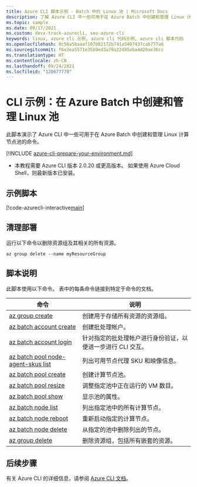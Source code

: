 ```yaml
---
title: Azure CLI 脚本示例 - Batch 中的 Linux 池 | Microsoft Docs
description: 了解 Azure CLI 中一些可用于在 Azure Batch 中创建和管理 Linux 计算节点池的命令。
ms.topic: sample
ms.date: 09/17/2021
ms.custom: devx-track-azurecli, seo-azure-cli
keywords: linux, azure cli 示例, azure cli 代码示例, azure cli 脚本代码
ms.openlocfilehash: 0c56a5baaaf107b82172b741a5407437cab777a6
ms.sourcegitcommit: f6e2ea5571e35b9ed3a79a22485eba4d20ae36cc
ms.translationtype: HT
ms.contentlocale: zh-CN
ms.lasthandoff: 09/24/2021
ms.locfileid: "128677770"
---
```

# <a name="cli-example-create-and-manage-a-linux-pool-in-azure-batch"></a>CLI 示例：在 Azure Batch 中创建和管理 Linux 池

此脚本演示了 Azure CLI 中一些可用于在 Azure Batch 中创建和管理 Linux 计算节点池的命令。

[!INCLUDE [azure-cli-prepare-your-environment.md](../../../includes/azure-cli-prepare-your-environment.md)]

- 本教程需要 Azure CLI 版本 2.0.20 或更高版本。 如果使用 Azure Cloud Shell，则最新版本已安装。 

## <a name="example-script"></a>示例脚本

[!code-azurecli-interactive[main](../../../cli_scripts/batch/manage-pool/manage-pool-linux.sh "Manage Linux Virtual Machine Pool")]

## <a name="clean-up-deployment"></a>清理部署

运行以下命令以删除资源组及其相关的所有资源。

```azurecli-interactive
az group delete --name myResourceGroup
```

## <a name="script-explanation"></a>脚本说明

此脚本使用以下命令。 表中的每条命令链接到特定于命令的文档。

| 命令 | 说明 |
|---|---|
| [az group create](/cli/azure/group#az_group_create) | 创建用于存储所有资源的资源组。 |
| [az batch account create](/cli/azure/batch/account#az_batch_account_create) | 创建批处理帐户。 |
| [az batch account login](/cli/azure/batch/account#az_batch_account_login) | 针对指定的批处理帐户进行身份验证，以便进一步进行 CLI 交互。  |
| [az batch pool node-agent-skus list](../batch-linux-nodes.md#list-of-virtual-machine-images) | 列出可用节点代理 SKU 和映像信息。  |
| [az batch pool create](/cli/azure/batch/pool#az_batch_pool_create) | 创建计算节点池。  |
| [az batch pool resize](/cli/azure/batch/pool#az_batch_pool_resize) | 调整指定池中正在运行的 VM 数目。  |
| [az batch pool show](/cli/azure/batch/pool#az_batch_pool_show) | 显示池的属性。  |
| [az batch node list](/cli/azure/batch/node#az_batch_node_list) | 列出指定池中的所有计算节点。  |
| [az batch node reboot](/cli/azure/batch/node#az_batch_node_reboot) | 重新启动指定的计算节点。  |
| [az batch node delete](/cli/azure/batch/node#az_batch_node_delete) | 从指定的池中删除列出的节点。  |
| [az group delete](/cli/azure/group#az_group_delete) | 删除资源组，包括所有嵌套的资源。 |

## <a name="next-steps"></a>后续步骤

有关 Azure CLI 的详细信息，请参阅 [Azure CLI 文档](/cli/azure)。
